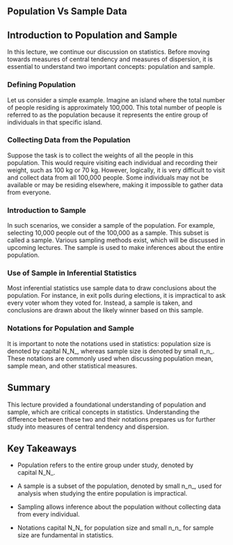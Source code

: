 Population Vs Sample Data
-------------------------

Introduction to Population and Sample
-------------------------------------

In this lecture, we continue our discussion on statistics. Before moving towards measures of central tendency and measures of dispersion, it is essential to understand two important concepts: population and sample.

### Defining Population

Let us consider a simple example. Imagine an island where the total number of people residing is approximately 100,000. This total number of people is referred to as the population because it represents the entire group of individuals in that specific island.

### Collecting Data from the Population

Suppose the task is to collect the weights of all the people in this population. This would require visiting each individual and recording their weight, such as 100 kg or 70 kg. However, logically, it is very difficult to visit and collect data from all 100,000 people. Some individuals may not be available or may be residing elsewhere, making it impossible to gather data from everyone.

### Introduction to Sample

In such scenarios, we consider a sample of the population. For example, selecting 10,000 people out of the 100,000 as a sample. This subset is called a sample. Various sampling methods exist, which will be discussed in upcoming lectures. The sample is used to make inferences about the entire population.

### Use of Sample in Inferential Statistics

Most inferential statistics use sample data to draw conclusions about the population. For instance, in exit polls during elections, it is impractical to ask every voter whom they voted for. Instead, a sample is taken, and conclusions are drawn about the likely winner based on this sample.

### Notations for Population and Sample

It is important to note the notations used in statistics: population size is denoted by capital N_N_, whereas sample size is denoted by small n_n_. These notations are commonly used when discussing population mean, sample mean, and other statistical measures.

Summary
-------

This lecture provided a foundational understanding of population and sample, which are critical concepts in statistics. Understanding the difference between these two and their notations prepares us for further study into measures of central tendency and dispersion.

Key Takeaways
-------------

*   Population refers to the entire group under study, denoted by capital N_N_.
    
*   A sample is a subset of the population, denoted by small n_n_, used for analysis when studying the entire population is impractical.
    
*   Sampling allows inference about the population without collecting data from every individual.
    
*   Notations capital N_N_ for population size and small n_n_ for sample size are fundamental in statistics.